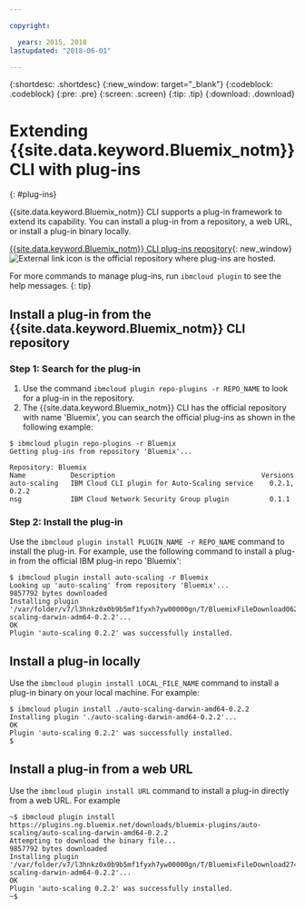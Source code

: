 ```yaml
---

copyright:

  years: 2015, 2018
lastupdated: "2018-06-01"

---
```


{:shortdesc: .shortdesc}
{:new_window: target="_blank"}
{:codeblock: .codeblock}
{:pre: .pre}
{:screen: .screen}
{:tip: .tip}
{:download: .download}

# Extending {{site.data.keyword.Bluemix_notm}} CLI with plug-ins
{: #plug-ins}

{{site.data.keyword.Bluemix_notm}} CLI supports a plug-in framework to extend its capability. You can install a plug-in from a repository, a web URL, or install a plug-in binary locally.

[{{site.data.keyword.Bluemix_notm}} CLI plug-ins repository](https://tools.ng.bluemix.net){: new_window} ![External link icon](../../../icons/launch-glyph.svg) is the official repository where plug-ins are hosted.

For more commands to manage plug-ins, run `ibmcloud plugin` to see the help messages.
{: tip}

## Install a plug-in from the {{site.data.keyword.Bluemix_notm}} CLI repository

### Step 1: Search for the plug-in

1. Use the command `ibmcloud plugin repo-plugins -r REPO_NAME` to look for a plug-in in the repository.
2. The {{site.data.keyword.Bluemix_notm}} CLI has the official repository with name 'Bluemix', you can search the official plug-ins as shown in the following example:

  ```
  $ ibmcloud plugin repo-plugins -r Bluemix
  Getting plug-ins from repository 'Bluemix'...

  Repository: Bluemix
  Name           Description                                    Versions
  auto-scaling   IBM Cloud CLI plugin for Auto-Scaling service    0.2.1, 0.2.2
  nsg            IBM Cloud Network Security Group plugin          0.1.1

  ```

### Step 2: Install the plug-in

Use the `ibmcloud plugin install PLUGIN_NAME -r REPO_NAME` command to install the plug-in. For example, use the following command to install a plug-in from the official IBM plug-in repo 'Bluemix':

  ```
  $ ibmcloud plugin install auto-scaling -r Bluemix
  Looking up 'auto-scaling' from repository 'Bluemix'...
  9857792 bytes downloaded
  Installing plugin '/var/folder/v7/l3hnkz0x0b9b5mf1fyxh7yw00000gn/T/BluemixFileDownload062468676/auto-scaling-darwin-adm64-0.2.2'...
  OK
  Plugin 'auto-scaling 0.2.2' was successfully installed.
  ```

## Install a plug-in locally

Use the `ibmcloud plugin install LOCAL_FILE_NAME` command to install a plug-in binary on your local machine. For example:

  ```
  $ ibmcloud plugin install ./auto-scaling-darwin-amd64-0.2.2
  Installing plugin './auto-scaling-darwin-amd64-0.2.2'...
  OK
  Plugin 'auto-scaling 0.2.2' was successfully installed.
  $
  ```

## Install a plug-in from a web URL

Use the `ibmcloud plugin install URL` command to install a plug-in directly from a web URL. For example

  ```
  ~$ ibmcloud plugin install https://plugins.ng.bluemix.net/downloads/bluemix-plugins/auto-scaling/auto-scaling-darwin-amd64-0.2.2
  Attempting to download the binary file...
  9857792 bytes downloaded
  Installing plugin '/var/folder/v7/l3hnkz0x0b9b5mf1fyxh7yw00000gn/T/BluemixFileDownload274645142/auto-scaling-darwin-adm64-0.2.2'...
  OK
  Plugin 'auto-scaling 0.2.2' was successfully installed.
  ~$
  ```
